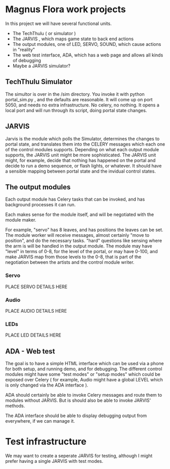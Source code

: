 # Magnus Flora work projects

In this project we will have several functional units.

- The TechThulu ( or simulator )
- The JARVIS , which maps game state to back end actions
- The output modules, one of LED, SERVO, SOUND, which cause actions in "reality"
- The web test interface, ADA, which has a web page and allows all kinds of debugging
- Maybe a JARVIS simulator?

## TechThulu Simulator

The simultor is over in the /sim directory. You invoke it with python portal_sim.py , and the defaults are 
reasonable. It will come up on port 5050, and needs no extra infrastructure. No celery, no nothing. It opens
a local port and will run through its script, doing portal state changes.

## JARVIS

Jarvis is the module which polls the Simulator, determines the changes to portal state, and translates them into the
CELERY messages which each one of the control modules supports. Depending on what each output module supports,
the JARVIS unit might be more sophisticated. The JARVIS unit might, for example, decide that nothing has happened on the
portal and decide to run a demo sequence, or flash lights, or whatever. It should have a sensible mapping between portal
state and the invidual control states.

## The output modules

Each output module has Celery tasks that can be invoked, and has background processes it can run.

Each makes sense for the module itself, and will be negotiated with the module maker.

For example, "servo" has 8 leaves, and has positions the leaves can be set. The module worker will
receive messages, almost certainly "move to position", and do the necessary tasks. "hard" questions like sensing
where the arm is will be handled in the output module. The module may have "level" in terms of 0-8, for the level
of the portal, or may have 0-100, and make JARVIS map from those levels to the 0-8, that is part of the
negotiation between the artists and the control module writer.

### Servo

PLACE SERVO DETAILS HERE

### Audio

PLACE AUDIO DETAILS HERE

### LEDs

PLACE LED DETAILS HERE

## ADA - Web test

The goal is to have a simple HTML interface which can be used via a phone for both setup, and running demo,
and for debugging. The different control modules might have some "test modes" or "setup modes" which could be
exposed over Celery ( for example, Audio might have a global LEVEL which is only changed via the ADA interface ).

ADA should certainly be able to invoke Celery messages and route them to modules without JARVIS. But is should also be
able to invoke JARVIS' methods.

The ADA interface should be able to display debugging output from everywhere, if we can manage it.

# Test infrastructure

We may want to create a seperate JARVIS for testing, although I might prefer having a single JARVIS with test modes.
